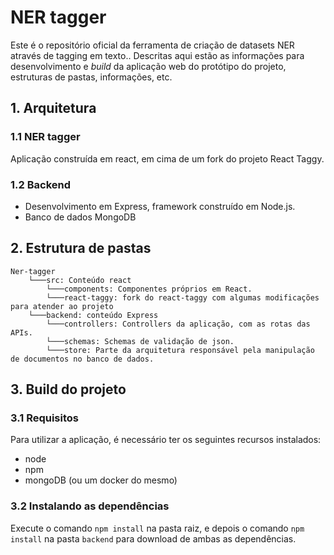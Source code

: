 # NER tagger

Este é o repositório oficial da ferramenta de criação de datasets NER através de tagging em texto.. Descritas aqui estão as informações para desenvolvimento e _build_ da aplicação web do protótipo do projeto, estruturas de pastas, informações, etc.

## 1. Arquitetura

### 1.1 NER tagger

Aplicação construída em react, em cima de um fork do projeto React Taggy.

### 1.2 Backend

- Desenvolvimento em Express, framework construído em Node.js.
- Banco de dados MongoDB

## 2. Estrutura de pastas

    Ner-tagger
        └───src: Conteúdo react
    		└───components: Componentes próprios em React.
        	└───react-taggy: fork do react-taggy com algumas modificações para atender ao projeto
        └───backend: conteúdo Express
            └───controllers: Controllers da aplicação, com as rotas das APIs.
            └───schemas: Schemas de validação de json.
            └───store: Parte da arquitetura responsável pela manipulação de documentos no banco de dados.

## 3. Build do projeto

### 3.1 Requisitos

Para utilizar a aplicação, é necessário ter os seguintes recursos instalados:

- node
- npm
- mongoDB (ou um docker do mesmo)

### 3.2 Instalando as dependências

Execute o comando `npm install` na pasta raiz, e depois o comando `npm install` na pasta `backend` para download de ambas as dependências.
